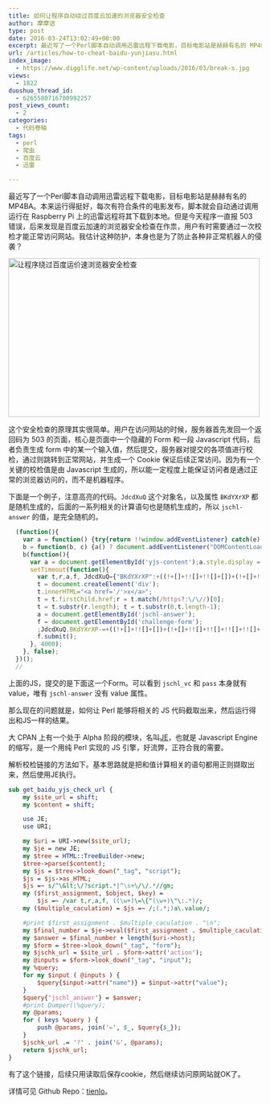 ```yaml
---
title: 如何让程序自动绕过百度云加速的浏览器安全检查
author: 摩摩诘
type: post
date: 2016-03-24T13:02:49+00:00
excerpt: 最近写了一个Perl脚本自动调用迅雷远程下载电影，目标电影站是赫赫有名的 MP4BA。本来运行得挺好，每次有符合条件的好电影发布，脚本就会自动通过调用运行在Raspberry Pi上的迅雷远程将其下载到本地。但是今天程序一直报 503 错误，后来发现是百度云加速的浏览器安全检查在作祟，用户有时需要通过一次校检才能正常访问网站
url: /articles/how-to-cheat-baidu-yunjiasu.html
index_image:
  - https://www.digglife.net/wp-content/uploads/2016/03/break-s.jpg
views:
  - 1822
duoshuo_thread_id:
  - 6265580716700992257
post_views_count:
  - 2
categories:
  - 代码卷轴
tags:
  - perl
  - 爬虫
  - 百度云
  - 迅雷

---
```

最近写了一个Perl脚本自动调用迅雷远程下载电影，目标电影站是赫赫有名的 MP4BA。本来运行得挺好，每次有符合条件的电影发布，脚本就会自动通过调用运行在 Raspberry Pi 上的迅雷远程将其下载到本地。但是今天程序一直报 503 错误，后来发现是百度云加速的浏览器安全检查在作祟，用户有时需要通过一次校检才能正常访问网站。我估计这种防护，本身也是为了防止各种非正常机器人的侵袭？

<!--more-->

<img src="http://digglife.qiniudn.com/wp-content/uploads/2016/03/break-500x316.jpg" alt="让程序绕过百度运价速浏览器安全检查" width="500" height="316" />

这个安全检查的原理其实很简单。用户在访问网站的时候，服务器首先发回一个返回码为 503 的页面，核心是页面中一个隐藏的 Form 和一段 Javascript 代码，后者负责生成 form 中的某一个输入值，然后提交，服务器对提交的各项值进行校检，通过则跳转到正常网站，并生成一个 Cookie 保证后续正常访问。因为有一个关键的校检值是由 Javascript 生成的，所以能一定程度上能保证访问者是通过正常的浏览器访问的，而不是机器程序。

下面是一个例子，注意高亮的代码。`JdcdXuQ` 这个对象名，以及属性 `BKdYXrXP` 都是随机生成的，后面的一系列相关的计算语句也是随机生成的，所以 `jschl-answer` 的值，是完全随机的。

```javascript
  (function(){
    var a = function() {try{return !!window.addEventListener} catch(e) {return !1} },
    b = function(b, c) {a() ? document.addEventListener("DOMContentLoaded", b, c) : document.attachEvent("onreadystatechange", b)};
    b(function(){
      var a = document.getElementById('yjs-content');a.style.display = 'block';
      setTimeout(function(){
        var t,r,a,f, JdcdXuQ={"BKdYXrXP":+((!+[]+!![]+!![]+[])+(!+[]+!![]+!![]))};
        t = document.createElement('div');
        t.innerHTML="<a href='/'>x</a>";
        t = t.firstChild.href;r = t.match(/https?:\/\//)[0];
        t = t.substr(r.length); t = t.substr(0,t.length-1);
        a = document.getElementById('jschl-answer');
        f = document.getElementById('challenge-form');
        ;JdcdXuQ.BKdYXrXP-=+((!+[]+!![]+[])+(!+[]+!![]+!![]+!![]+!![]+!![]));JdcdXuQ.BKdYXrXP-=+((+!![]+[])+(!+[]+!![]));JdcdXuQ.BKdYXrXP*=+((!+[]+!![]+[])+(!+[]+!![]+!![]+!![]+!![]+!![]+!![]+!![]));JdcdXuQ.BKdYXrXP-=+((+!![]+[])+(!+[]+!![]));JdcdXuQ.BKdYXrXP-=+((!+[]+!![]+[])+(!+[]+!![]+!![]+!![]+!![]+!![]+!![]+!![]));JdcdXuQ.BKdYXrXP+=!+[]+!![]+!![]+!![];JdcdXuQ.BKdYXrXP-=+((!+[]+!![]+[])+(!+[]+!![]+!![]+!![]+!![]+!![]+!![]+!![]));JdcdXuQ.BKdYXrXP+=+((!+[]+!![]+!![]+!![]+[])+(+!![]));a.value = parseInt(JdcdXuQ.BKdYXrXP, 10) + t.length;
        f.submit();
      }, 4000);
    }, false);
  })();
  //
```

上面的JS，提交的是下面这一个Form。可以看到 `jschl_vc` 和 `pass` 本身就有 value，唯有 `jschl-answer` 没有 value 属性。

那么现在的问题就是，如何让 Perl 能够将相关的 JS 代码截取出来，然后运行得出和JS一样的结果。

大 CPAN 上有一个处于 Alpha 阶段的模块，名叫<a href="https://metacpan.org/pod/JE" target="_blank">JE</a>，也就是 Javascript Engine 的缩写，是一个用纯 Perl 实现的 JS 引擎，好流弊，正符合我的需要。

解析校检链接的方法如下。基本思路就是把和值计算相关的语句都用正则撷取出来，然后使用JE执行。

```perl
sub get_baidu_yjs_check_url {
    my $site_url = shift;
    my $content = shift;

    use JE;
    use URI;

    my $uri = URI->new($site_url);
    my $je = new JE;
    my $tree = HTML::TreeBuilder->new;
    $tree->parse($content);
    my $js = $tree->look_down("_tag", "script");
    $js = $js->as_HTML;
    $js =~ s/^\&lt;\/?script.*|^\s+\/\/.*//gm;
    my ($first_assignment, $object, $key) =
        $js =~ /var t,r,a,f, ((\w+)\=\{"(\w+)\"\:.*)/;
    my ($multiple_caculation) = $js =~ /;(.*;)a\.value/;

    #print $first_assignment . $multiple_caculation . "\n";
    my $final_number = $je->eval($first_assignment . $multiple_caculation);
    my $answer = $final_number + length($uri->host);
    my $form = $tree->look_down("_tag", "form");
    my $jschk_url = $site_url . $form->attr('action');
    my @inputs = $form->look_down("_tag", "input");
    my %query;
    for my $input ( @inputs ) {
        $query{$input->attr("name")} = $input->attr("value");
    }
    $query{'jschl_answer'} = $answer;
    #print Dumper(\%query);
    my @params;
    for ( keys %query ) {
        push @params, join('=', $_, $query{$_});
    }
    $jschk_url .= '?' . join('&', @params);
    return $jschk_url;
}
```

有了这个链接，后续只用读取后保存cookie，然后继续访问原网站就OK了。

详情可见 Github Repo：<a href="https://github.com/digglife/tienlo" target="_blank">tienlo</a>。